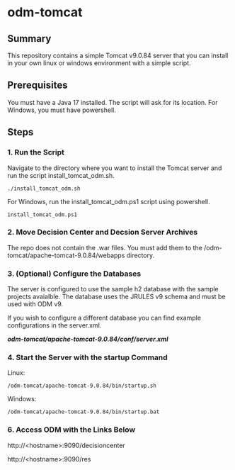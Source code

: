 # odm-tomcat

## Summary
This repository contains a simple Tomcat v9.0.84 server that you can install in your own linux or windows environment with a simple script.

## Prerequisites
You must have a Java 17 installed. The script will ask for its location.
For Windows, you must have powershell.

## Steps
### 1. Run the Script 
Navigate to the directory where you want to install the Tomcat server and run the script install_tomcat_odm.sh.
```
./install_tomcat_odm.sh
```
For Windows, run the install_tomcat_odm.ps1 script using powershell.
```
install_tomcat_odm.ps1
```

### 2. Move Decision Center and Decsion Server Archives
The repo does not contain the .war files. You must add them to the /odm-tomcat/apache-tomcat-9.0.84/webapps directory.
   
### 3. (Optional) Configure the Databases
The server is configured to use the sample h2 database with the sample projects avaialble. The database uses the JRULES v9 schema and must be used with ODM v9.

If you wish to configure a different database you can find example configurations in the server.xml.

_**odm-tomcat/apache-tomcat-9.0.84/conf/server.xml**_

### 4. Start the Server with the **startup** Command
Linux:
```
/odm-tomcat/apache-tomcat-9.0.84/bin/startup.sh
```
Windows:
```
/odm-tomcat/apache-tomcat-9.0.84/bin/startup.bat
```

### 6. Access ODM with the Links Below
http://\<hostname\>:9090/decisioncenter

http://\<hostname\>:9090/res
